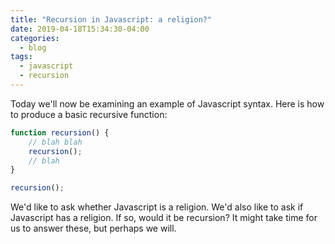 ```yaml
---
title: "Recursion in Javascript: a religion?"
date: 2019-04-18T15:34:30-04:00
categories:
  - blog
tags:
  - javascript
  - recursion
---
```


Today we'll now be examining an example of Javascript syntax. Here is how to produce a basic recursive function:
```js
function recursion() {
    // blah blah
    recursion();
    // blah
}

recursion();
```
We'd like to ask whether Javascript is a religion. We'd also like to ask if Javascript has a religion. If so, would it be recursion?
It might take time for us to answer these, but perhaps we will.
